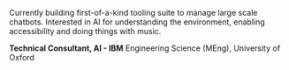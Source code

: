 Currently building first-of-a-kind tooling suite to manage large scale chatbots. Interested in AI for understanding the environment, enabling accessibility and doing things with music.

**Technical Consultant, AI - IBM**
Engineering Science (MEng), University of Oxford
